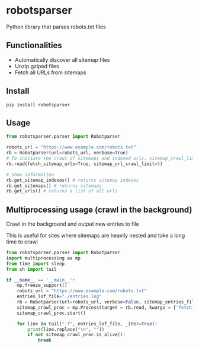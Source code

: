 # robotsparser
Python library that parses robots.txt files

## Functionalities

- Automatically discover all sitemap files
- Unzip gziped files
- Fetch all URLs from sitemaps

## Install
```
pip install robotsparser
```

## Usage

```python
from robotsparser.parser import Robotparser

robots_url = "https://www.example.com/robots.txt"
rb = Robotparser(url=robots_url, verbose=True)
# To initiate the crawl of sitemaps and indexed urls. sitemap_crawl_limit argument is optional
rb.read(fetch_sitemap_urls=True, sitemap_url_crawl_limit=5)

# Show information
rb.get_sitemap_indexes() # returns sitemap indexes
rb.get_sitemaps() # returns sitemaps
rb.get_urls() # returns a list of all urls
```

## Multiprocessing usage (crawl in the background)

Crawl in the background and output new entries to file

This is useful for sites where sitemaps are heavily nested and take a long
time to crawl

```python
from robotsparser.parser import Robotparser
import multiprocessing as mp
from time import sleep
from sh import tail

if __name__ == '__main__':
    mp.freeze_support()
    robots_url = "https://www.example.com/robots.txt"
    entries_lof_file="./entries.log"
    rb = Robotparser(url=robots_url, verbose=False, sitemap_entries_file=entries_lof_file)
    sitemap_crawl_proc = mp.Process(target = rb.read, kwargs = {'fetch_sitemap_urls': False})
    sitemap_crawl_proc.start()

    for line in tail("-f", entries_lof_file, _iter=True):
        print(line.replace("\n", ""))
        if not sitemap_crawl_proc.is_alive():
            break
```
